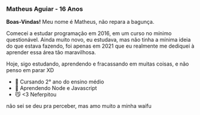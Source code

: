 ### Matheus Aguiar - 16 Anos


**Boas-Vindas!** Meu nome é Matheus, não repara a bagunça.

Comecei a estudar programação em 2016, em um curso no mínimo questionável. Ainda muito novo, eu estudava, mas não tinha a mínima ideia do que estava fazendo, foi apenas em 2021 que eu realmente me dediquei à aprender essa área tão maravilhosa.

Hoje, sigo estudando, aprendendo e fracassando em muitas coisas, e não penso em parar XD


- 🏫 Cursando 2° ano do ensino médio
- 🏫 Aprendendo Node e Javascript
- 😼 <3 Neferpitou


não sei se deu pra perceber, mas amo muito a minha waifu
